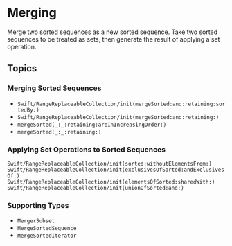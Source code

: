 # Merging

Merge two sorted sequences as a new sorted sequence.
Take two sorted sequences to be treated as sets,
then generate the result of applying a set operation.

## Topics

### Merging Sorted Sequences

- ``Swift/RangeReplaceableCollection/init(mergeSorted:and:retaining:sortedBy:)``
- ``Swift/RangeReplaceableCollection/init(mergeSorted:and:retaining:)``
- ``mergeSorted(_:_:retaining:areInIncreasingOrder:)``
- ``mergeSorted(_:_:retaining:)``

### Applying Set Operations to Sorted Sequences

``Swift/RangeReplaceableCollection/init(sorted:withoutElementsFrom:)``
``Swift/RangeReplaceableCollection/init(exclusivesOfSorted:andExclusivesOf:)``
``Swift/RangeReplaceableCollection/init(elementsOfSorted:sharedWith:)``
``Swift/RangeReplaceableCollection/init(unionOfSorted:and:)``

### Supporting Types

- ``MergerSubset``
- ``MergeSortedSequence``
- ``MergeSortedIterator``
